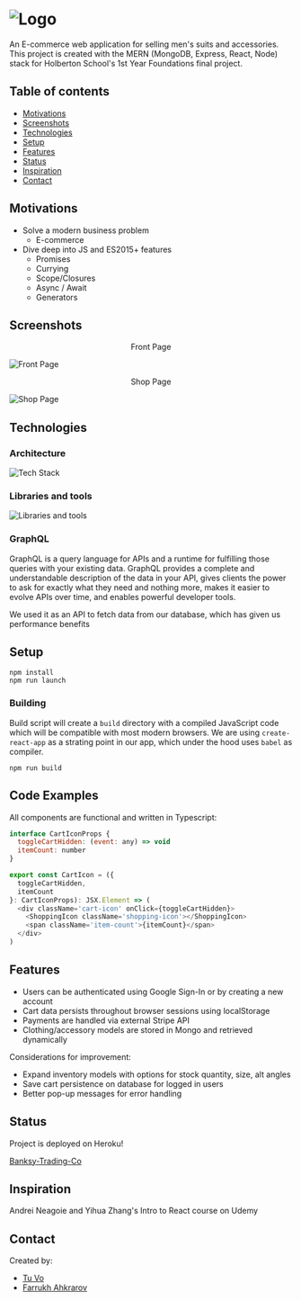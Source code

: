 # ![Logo](https://i.imgur.com/RiQUMyF.png) 

An E-commerce web application for selling men's suits and accessories. This project is created with the MERN (MongoDB, Express, React, Node) stack for Holberton School's 1st Year Foundations final project.

## Table of contents

- [Motivations](#motivations)
- [Screenshots](#screenshots)
- [Technologies](#technologies)
- [Setup](#setup)
- [Features](#features)
- [Status](#status)
- [Inspiration](#inspiration)
- [Contact](#contact)

## Motivations

- Solve a modern business problem
  - E-commerce
- Dive deep into JS and ES2015+ features
  - Promises
  - Currying
  - Scope/Closures
  - Async / Await
  - Generators

## Screenshots

<p align="center">Front Page</p>

![Front Page](https://i.imgur.com/ixVwWeg.png)

<p align="center">Shop Page</p>

![Shop Page](https://i.imgur.com/ooQeDNb.jpg)

## Technologies

### Architecture

![Tech Stack](https://i.imgur.com/O2kRTzS.png)

### Libraries and tools

![Libraries and tools](https://i.imgur.com/0ed17Ix.png)

### GraphQL

GraphQL is a query language for APIs and a runtime for fulfilling those queries with your existing data. GraphQL provides a complete and understandable description of the data in your API, gives clients the power to ask for exactly what they need and nothing more, makes it easier to evolve APIs over time, and enables powerful developer tools. 

We used it as an API to fetch data from our database, which has given us performance benefits


## Setup

```
npm install
npm run launch
```
### Building
Build script will create a `build` directory with a compiled JavaScript code which will be compatible with most modern browsers. We are using `create-react-app` as a strating point in our app, which under the hood uses `babel` as compiler.

```
npm run build
```


## Code Examples

All components are functional and written in Typescript:

```javascript
interface CartIconProps {
  toggleCartHidden: (event: any) => void
  itemCount: number
}

export const CartIcon = ({
  toggleCartHidden,
  itemCount
}: CartIconProps): JSX.Element => (
  <div className='cart-icon' onClick={toggleCartHidden}>
    <ShoppingIcon className='shopping-icon'></ShoppingIcon>
    <span className='item-count'>{itemCount}</span>
  </div>
)
```

## Features

- Users can be authenticated using Google Sign-In or by creating a new account
- Cart data persists throughout browser sessions using localStorage
- Payments are handled via external Stripe API
- Clothing/accessory models are stored in Mongo and retrieved dynamically

Considerations for improvement: 

- Expand inventory models with options for stock quantity, size, alt angles
- Save cart persistence on database for logged in users
- Better pop-up messages for error handling

## Status

Project is deployed on Heroku!

[Banksy-Trading-Co](https://banksy-trading-co.herokuapp.com)

## Inspiration

Andrei Neagoie and Yihua Zhang's Intro to React course on Udemy

## Contact

Created by:

- [Tu Vo](https://github.com/tuvo1106)
- [Farrukh Ahkrarov](https://github.com/narnat)
